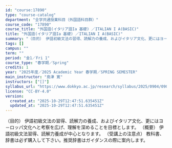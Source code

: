 ```yaml
---
id: "course:17890"
type: "course-catalog"
department: "全学共通授業科目（外国語科目群）"
course_code: "17890"
course_title: "外国語(イタリア語Ia 基礎) ／ITALIAN I A(BASIC)"
title: "外国語(イタリア語Ia 基礎) ／ITALIAN I A(BASIC)"
summary: "（目的） 伊語初級文法の習得、読解力の養成、およびイタリア文化、更にはヨ－ロッパ文化へと考察を広げ、理解を深めることを目標とします。 （概要） 伊語初級文法習得、読解力養成が中心となります。 （受講上の注意点） 教科書、辞書は必ず購入して下…"
tags: []
campus: ""
term: ""
period: "金1／Fri 1"
course_type: "春学期／Spring"
credits: 1
year: "2025年度／2025 Academic Year 春学期／SPRING SEMESTER"
main_instructor: "島津 寛"
instructors: ["[]"]
syllabus_url: "https://www.dokkyo.ac.jp/research/syllabus/2025/0904/0904_17890_ja_JP.html"
license: "CC-BY-4.0"
version:
  created_at: "2025-10-29T12:47:51.635451Z"
  updated_at: "2025-10-29T12:47:51.635451Z"
---
```

（目的） 伊語初級文法の習得、読解力の養成、およびイタリア文化、更にはヨ－ロッパ文化へと考察を広げ、理解を深めることを目標とします。 （概要） 伊語初級文法習得、読解力養成が中心となります。 （受講上の注意点） 教科書、辞書は必ず購入して下さい。推奨辞書はガイダンスの際に案内します。
